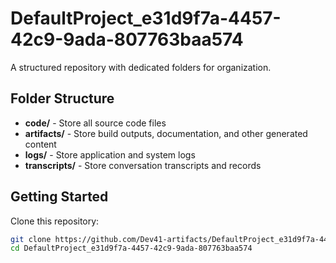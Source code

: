 # DefaultProject_e31d9f7a-4457-42c9-9ada-807763baa574
A structured repository with dedicated folders for organization.

## Folder Structure

- **code/** - Store all source code files
- **artifacts/** - Store build outputs, documentation, and other generated content
- **logs/** - Store application and system logs
- **transcripts/** - Store conversation transcripts and records

## Getting Started

Clone this repository:
```bash
git clone https://github.com/Dev41-artifacts/DefaultProject_e31d9f7a-4457-42c9-9ada-807763baa574
cd DefaultProject_e31d9f7a-4457-42c9-9ada-807763baa574
```
